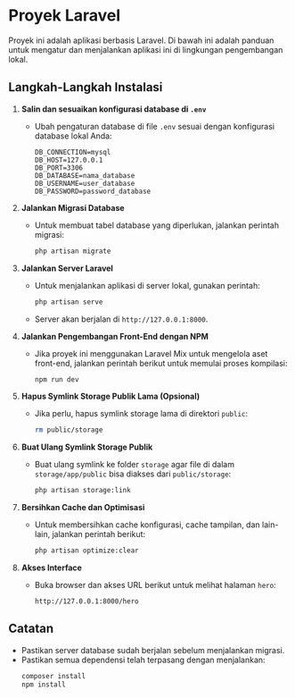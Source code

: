 # Proyek Laravel

Proyek ini adalah aplikasi berbasis Laravel. Di bawah ini adalah panduan untuk mengatur dan menjalankan aplikasi ini di lingkungan pengembangan lokal.

## Langkah-Langkah Instalasi

1. **Salin dan sesuaikan konfigurasi database di `.env`**
   - Ubah pengaturan database di file `.env` sesuai dengan konfigurasi database lokal Anda:
     ```dotenv
     DB_CONNECTION=mysql
     DB_HOST=127.0.0.1
     DB_PORT=3306
     DB_DATABASE=nama_database
     DB_USERNAME=user_database
     DB_PASSWORD=password_database
     ```

2. **Jalankan Migrasi Database**
   - Untuk membuat tabel database yang diperlukan, jalankan perintah migrasi:
     ```bash
     php artisan migrate
     ```

3. **Jalankan Server Laravel**
   - Untuk menjalankan aplikasi di server lokal, gunakan perintah:
     ```bash
     php artisan serve
     ```
   - Server akan berjalan di `http://127.0.0.1:8000`.

4. **Jalankan Pengembangan Front-End dengan NPM**
   - Jika proyek ini menggunakan Laravel Mix untuk mengelola aset front-end, jalankan perintah berikut untuk memulai proses kompilasi:
     ```bash
     npm run dev
     ```

5. **Hapus Symlink Storage Publik Lama (Opsional)**
   - Jika perlu, hapus symlink storage lama di direktori `public`:
     ```bash
     rm public/storage
     ```

6. **Buat Ulang Symlink Storage Publik**
   - Buat ulang symlink ke folder `storage` agar file di dalam `storage/app/public` bisa diakses dari `public/storage`:
     ```bash
     php artisan storage:link
     ```

7. **Bersihkan Cache dan Optimisasi**
   - Untuk membersihkan cache konfigurasi, cache tampilan, dan lain-lain, jalankan perintah berikut:
     ```bash
     php artisan optimize:clear
     ```

8. **Akses Interface**
   - Buka browser dan akses URL berikut untuk melihat halaman `hero`:
     ```
     http://127.0.0.1:8000/hero
     ```

## Catatan

- Pastikan server database sudah berjalan sebelum menjalankan migrasi.
- Pastikan semua dependensi telah terpasang dengan menjalankan:
  ```bash
  composer install
  npm install
